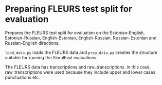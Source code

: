 # Preparing FLEURS test split for evaluation

Prepares the FLEURS test split for evaluation on the Estonian-English, Estonian-Russian, English-Estonian, English-Russian, Russian-Estonian and Russian-English directions.

`load_data.py` loads the FLEURS data and `prep_data.py` creates the structure suitable for running the SimulEval evaluations.

The FLEURS data has transcriptions and raw_transcriptions. In this case, raw_transcriptions were used because they include upper and lower cases, punctuations etc.
